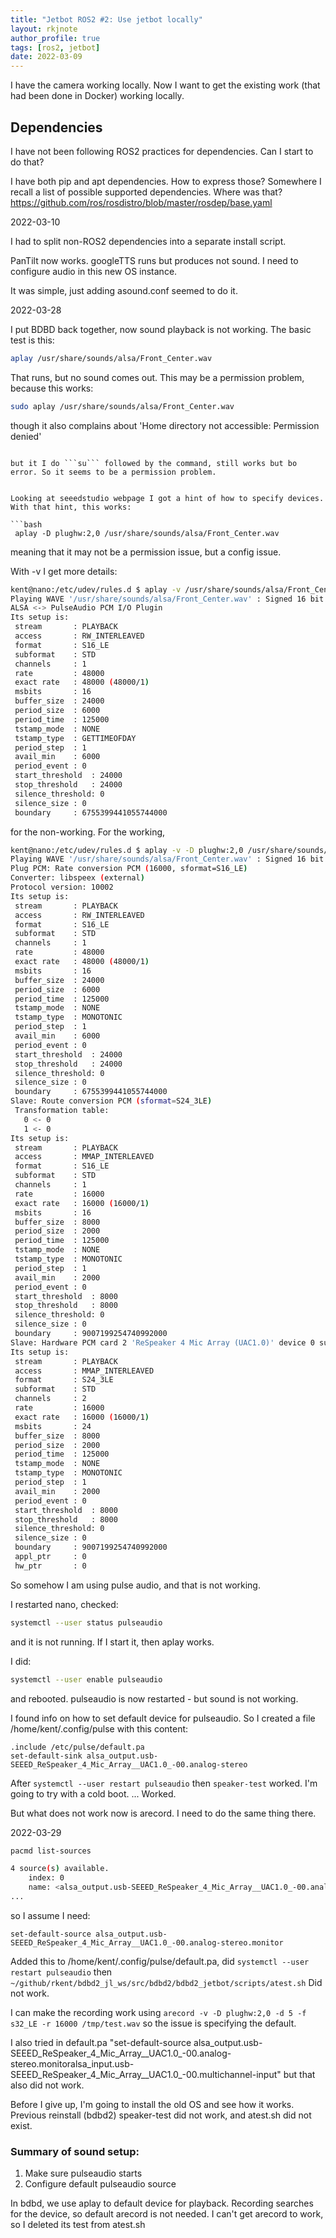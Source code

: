 ```yaml
---
title: "Jetbot ROS2 #2: Use jetbot locally"
layout: rkjnote
author_profile: true
tags: [ros2, jetbot]
date: 2022-03-09
---
```


I have the camera working locally. Now I want to get the existing work (that had been done in Docker) working locally.

## Dependencies

I have not been following ROS2 practices for dependencies. Can I start to do that?

I have both pip and apt dependencies. How to express those? Somewhere I recall a list of possible supported dependencies. Where was that? https://github.com/ros/rosdistro/blob/master/rosdep/base.yaml

2022-03-10

I had to split non-ROS2 dependencies into a separate install script.

PanTilt now works. googleTTS runs but produces not sound. I need to configure audio in this new OS instance.

It was simple, just adding asound.conf seemed to do it.

2022-03-28

I put BDBD back together, now sound playback is not working. The basic test is this:
```bash
aplay /usr/share/sounds/alsa/Front_Center.wav
```
That runs, but no sound comes out. This may be a permission problem, because this works:
```bash
sudo aplay /usr/share/sounds/alsa/Front_Center.wav
```
though it also complains about 'Home directory not accessible: Permission denied'
```

but it I do ```su``` followed by the command, still works but bo error. So it seems to be a permission problem.


Looking at seeedstudio webpage I got a hint of how to specify devices. With that hint, this works:

```bash
 aplay -D plughw:2,0 /usr/share/sounds/alsa/Front_Center.wav
 ```
 meaning that it may not be a permission issue, but a config issue.

 With -v I get more details:
 ```bash
 kent@nano:/etc/udev/rules.d $ aplay -v /usr/share/sounds/alsa/Front_Center.wav
Playing WAVE '/usr/share/sounds/alsa/Front_Center.wav' : Signed 16 bit Little Endian, Rate 48000 Hz, Mono
ALSA <-> PulseAudio PCM I/O Plugin
Its setup is:
  stream       : PLAYBACK
  access       : RW_INTERLEAVED
  format       : S16_LE
  subformat    : STD
  channels     : 1
  rate         : 48000
  exact rate   : 48000 (48000/1)
  msbits       : 16
  buffer_size  : 24000
  period_size  : 6000
  period_time  : 125000
  tstamp_mode  : NONE
  tstamp_type  : GETTIMEOFDAY
  period_step  : 1
  avail_min    : 6000
  period_event : 0
  start_threshold  : 24000
  stop_threshold   : 24000
  silence_threshold: 0
  silence_size : 0
  boundary     : 6755399441055744000
```
 for the non-working. For the working,
 ```bash
 kent@nano:/etc/udev/rules.d $ aplay -v -D plughw:2,0 /usr/share/sounds/alsa/Front_Center.wav
Playing WAVE '/usr/share/sounds/alsa/Front_Center.wav' : Signed 16 bit Little Endian, Rate 48000 Hz, Mono
Plug PCM: Rate conversion PCM (16000, sformat=S16_LE)
Converter: libspeex (external)
Protocol version: 10002
Its setup is:
  stream       : PLAYBACK
  access       : RW_INTERLEAVED
  format       : S16_LE
  subformat    : STD
  channels     : 1
  rate         : 48000
  exact rate   : 48000 (48000/1)
  msbits       : 16
  buffer_size  : 24000
  period_size  : 6000
  period_time  : 125000
  tstamp_mode  : NONE
  tstamp_type  : MONOTONIC
  period_step  : 1
  avail_min    : 6000
  period_event : 0
  start_threshold  : 24000
  stop_threshold   : 24000
  silence_threshold: 0
  silence_size : 0
  boundary     : 6755399441055744000
Slave: Route conversion PCM (sformat=S24_3LE)
  Transformation table:
    0 <- 0
    1 <- 0
Its setup is:
  stream       : PLAYBACK
  access       : MMAP_INTERLEAVED
  format       : S16_LE
  subformat    : STD
  channels     : 1
  rate         : 16000
  exact rate   : 16000 (16000/1)
  msbits       : 16
  buffer_size  : 8000
  period_size  : 2000
  period_time  : 125000
  tstamp_mode  : NONE
  tstamp_type  : MONOTONIC
  period_step  : 1
  avail_min    : 2000
  period_event : 0
  start_threshold  : 8000
  stop_threshold   : 8000
  silence_threshold: 0
  silence_size : 0
  boundary     : 9007199254740992000
Slave: Hardware PCM card 2 'ReSpeaker 4 Mic Array (UAC1.0)' device 0 subdevice 0
Its setup is:
  stream       : PLAYBACK
  access       : MMAP_INTERLEAVED
  format       : S24_3LE
  subformat    : STD
  channels     : 2
  rate         : 16000
  exact rate   : 16000 (16000/1)
  msbits       : 24
  buffer_size  : 8000
  period_size  : 2000
  period_time  : 125000
  tstamp_mode  : NONE
  tstamp_type  : MONOTONIC
  period_step  : 1
  avail_min    : 2000
  period_event : 0
  start_threshold  : 8000
  stop_threshold   : 8000
  silence_threshold: 0
  silence_size : 0
  boundary     : 9007199254740992000
  appl_ptr     : 0
  hw_ptr       : 0
```

So somehow I am using pulse audio, and that is not working.

I restarted nano, checked:
```bash
systemctl --user status pulseaudio
```
and it is not running. If I start it, then aplay works.

I did:
```bash
systemctl --user enable pulseaudio
```
and rebooted. pulseaudio is now restarted - but sound is not working.

I found info on how to set default device for pulseaudio. So I created a file /home/kent/.config/pulse with this content:
```
.include /etc/pulse/default.pa
set-default-sink alsa_output.usb-SEEED_ReSpeaker_4_Mic_Array__UAC1.0_-00.analog-stereo
```
After ```systemctl --user restart pulseaudio``` then ```speaker-test``` worked. I'm going to try with a cold boot. ... Worked.

But what does not work now is arecord. I need to do the same thing there.

2022-03-29

```bash
pacmd list-sources

4 source(s) available.
    index: 0
	name: <alsa_output.usb-SEEED_ReSpeaker_4_Mic_Array__UAC1.0_-00.analog-stereo.monitor>
...
```
so I assume I need:
```
set-default-source alsa_output.usb-SEEED_ReSpeaker_4_Mic_Array__UAC1.0_-00.analog-stereo.monitor
```
Added this to /home/kent/.config/pulse/default.pa, did ```systemctl --user restart pulseaudio``` then ```~/github/rkent/bdbd2_jl_ws/src/bdbd2/bdbd2_jetbot/scripts/atest.sh``` Did not work.

I can make the recording work using ```arecord -v -D plughw:2,0 -d 5 -f s32_LE -r 16000 /tmp/test.wav``` so the issue is specifying the default.

I also tried in default.pa "set-default-source alsa_output.usb-SEEED_ReSpeaker_4_Mic_Array__UAC1.0_-00.analog-stereo.monitoralsa_input.usb-SEEED_ReSpeaker_4_Mic_Array__UAC1.0_-00.multichannel-input" but that also did not work.

Before I give up, I'm going to install the old OS and see how it works. Previous reinstall (bdbd2) speaker-test did not work, and atest.sh did not exist.

### Summary of sound setup:
1)  Make sure pulseaudio starts
2)  Configure default pulseaudio source

In bdbd, we use aplay to default device for playback. Recording searches for the device, so default arecord is not needed. I can't get arecord to work, so I deleted its test from atest.sh

